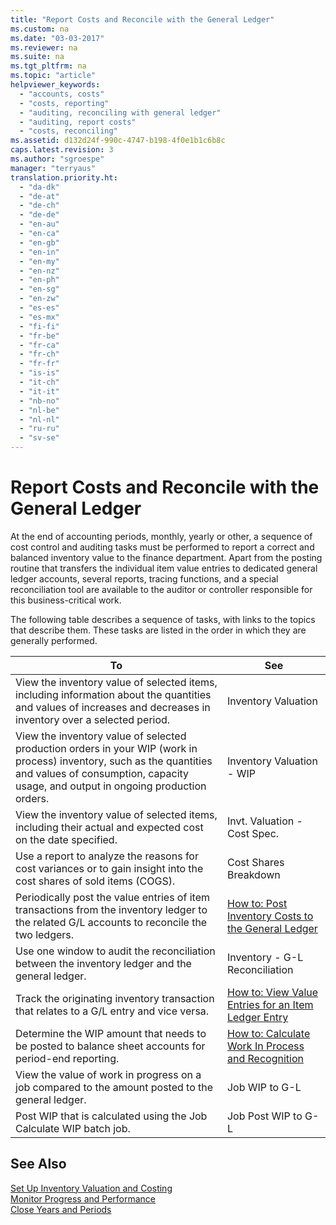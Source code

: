 ```yaml
---
title: "Report Costs and Reconcile with the General Ledger"
ms.custom: na
ms.date: "03-03-2017"
ms.reviewer: na
ms.suite: na
ms.tgt_pltfrm: na
ms.topic: "article"
helpviewer_keywords: 
  - "accounts, costs"
  - "costs, reporting"
  - "auditing, reconciling with general ledger"
  - "auditing, report costs"
  - "costs, reconciling"
ms.assetid: d132d24f-990c-4747-b198-4f0e1b1c6b8c
caps.latest.revision: 3
ms.author: "sgroespe"
manager: "terryaus"
translation.priority.ht: 
  - "da-dk"
  - "de-at"
  - "de-ch"
  - "de-de"
  - "en-au"
  - "en-ca"
  - "en-gb"
  - "en-in"
  - "en-my"
  - "en-nz"
  - "en-ph"
  - "en-sg"
  - "en-zw"
  - "es-es"
  - "es-mx"
  - "fi-fi"
  - "fr-be"
  - "fr-ca"
  - "fr-ch"
  - "fr-fr"
  - "is-is"
  - "it-ch"
  - "it-it"
  - "nb-no"
  - "nl-be"
  - "nl-nl"
  - "ru-ru"
  - "sv-se"
---
```

# Report Costs and Reconcile with the General Ledger
At the end of accounting periods, monthly, yearly or other, a sequence of cost control and auditing tasks must be performed to report a correct and balanced inventory value to the finance department. Apart from the posting routine that transfers the individual item value entries to dedicated general ledger accounts, several reports, tracing functions, and a special reconciliation tool are available to the auditor or controller responsible for this business\-critical work.  
  
 The following table describes a sequence of tasks, with links to the topics that describe them. These tasks are listed in the order in which they are generally performed.  
  
|**To**|**See**|  
|------------|-------------|  
|View the inventory value of selected items, including information about the quantities and values of increases and decreases in inventory over a selected period.|Inventory Valuation|  
|View the inventory value of selected production orders in your WIP \(work in process\) inventory, such as the quantities and values of consumption, capacity usage, and output in ongoing production orders.|Inventory Valuation \- WIP|  
|View the inventory value of selected items, including their actual and expected cost on the date specified.|Invt. Valuation \- Cost Spec.|  
|Use a report to analyze the reasons for cost variances or to gain insight into the cost shares of sold items \(COGS\).|Cost Shares Breakdown|  
|Periodically post the value entries of item transactions from the inventory ledger to the related G\/L accounts to reconcile the two ledgers.|[How to: Post Inventory Costs to the General Ledger](../DesignAndEngineering/how-to-post-inventory-costs-to-the-general-ledger.md)|  
|Use one window to audit the reconciliation between the inventory ledger and the general ledger.|Inventory \- G\-L Reconciliation|  
|Track the originating inventory transaction that relates to a G\/L entry and vice versa.|[How to: View Value Entries for an Item Ledger Entry](../DesignAndEngineering/how-to-view-value-entries-for-an-item-ledger-entry.md)|  
|Determine the WIP amount that needs to be posted to balance sheet accounts for period\-end reporting.|[How to: Calculate Work In Process and Recognition](../Finance/how-to-calculate-work-in-process-and-recognition.md)|  
|View the value of work in progress on a job compared to the amount posted to the general ledger.|Job WIP to G\-L|  
|Post WIP that is calculated using the Job Calculate WIP batch job.|Job Post WIP to G\-L|  
  
## See Also  
 [Set Up Inventory Valuation and Costing](../Finance/set-up-inventory-valuation-and-costing.md)   
 [Monitor Progress and Performance](../Jobs/monitor-progress-and-performance.md)   
 [Close Years and Periods](../Finance/close-years-and-periods.md)